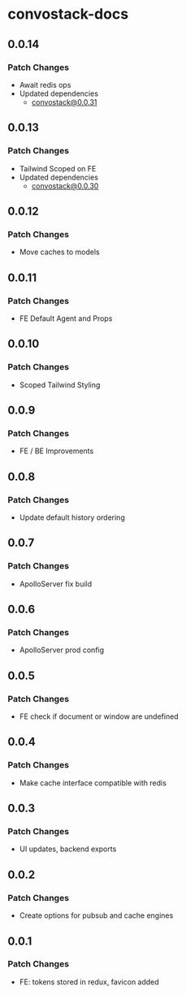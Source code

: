 # convostack-docs

## 0.0.14

### Patch Changes

- Await redis ops
- Updated dependencies
  - convostack@0.0.31

## 0.0.13

### Patch Changes

- Tailwind Scoped on FE
- Updated dependencies
  - convostack@0.0.30

## 0.0.12

### Patch Changes

- Move caches to models

## 0.0.11

### Patch Changes

- FE Default Agent and Props

## 0.0.10

### Patch Changes

- Scoped Tailwind Styling

## 0.0.9

### Patch Changes

- FE / BE Improvements

## 0.0.8

### Patch Changes

- Update default history ordering

## 0.0.7

### Patch Changes

- ApolloServer fix build

## 0.0.6

### Patch Changes

- ApolloServer prod config

## 0.0.5

### Patch Changes

- FE check if document or window are undefined

## 0.0.4

### Patch Changes

- Make cache interface compatible with redis

## 0.0.3

### Patch Changes

- UI updates, backend exports

## 0.0.2

### Patch Changes

- Create options for pubsub and cache engines

## 0.0.1

### Patch Changes

- FE: tokens stored in redux, favicon added

